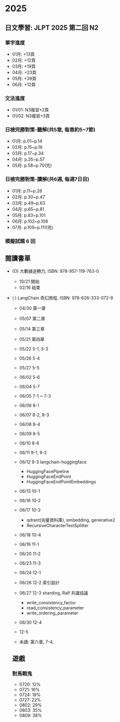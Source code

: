 # 2025

## 日文學習: JLPT 2025 第二回 N2

### 單字進度

- 01月: +13頁
- 02月: +12頁
- 03月: +19頁
- 04月: +23頁
- 05月: +39頁
- 06月: +12頁


### 文法進度

- 01/01: N3複習+2頁
- 01/02: N3複習+3頁

### 日檢完勝對策-聽解(共5章, 每章約5~7節)

- 01月: p.01~p.14
- 02月: p.15~p.16
- 03月: p.17~p.34
- 04月: p.35~p.57
- 05月: p.58~p.70(完)



### 日檢完勝對策-讀解(共6週, 每週7日目)

- 01月: p.11~p.28
- 02月: p.30~p.47
- 03月: p.49~p.63
- 04月: p.65~p.81
- 05月: p.83~p.101
- 06月: p.102~p.108
- 07月: p.109~p.111(完)


### 模擬試題 6 回



## 閱讀書單

- (O) 大數據逆轉力, ISBN: 978-957-119-763-0
  - 10/21 開始
  - 02/16 結束

- ( ) LangChain 奇幻旅程, ISBN: 978-626-333-072-9
  - 04/30 第一章
  - 05/07 第二章
  - 05/14 第三章
  - 05/21 第四章
  - 05/22 5-1, 5-3
  - 05/26 5-4
  - 05/27 5-5
  - 06/02 5-6
  - 06/04 5-7
  - 06/05 7-1 ~ 7-3
  - 06/06 8-1
  - 06/07 8-2, 8-3
  - 06/08 8-4
  - 06/09 8-5
  - 06/10 8-6
  - 06/11 9-1, 9-2
  - 06/12 9-3 langchain-huggingface
    - HuggingFacePipeline
    - HuggingFaceEndPoint
    - HuggingFaceEndPointEmbeddings
  - 06/13 10-1
  - 06/16 10-2
  - 06/17 10-3
    - qdrant(向量資料庫), embedding, generative2
    - RecursiveCharacterTextSplitter
  - 06/18 10-4
  - 06/19 11-1
  - 06/20 11-2
  - 06/23 11-3
  - 06/24 12-1
  - 06/26 12-2 索引設計
  - 06/27 12-3 sharding, Ralf 共識協議
    - write_consistency_factor
    - read_consistency_parameter
    - write_ordering_parameter
  - 06/30 12-4 
  - 12-5 


  - 未讀: 第六章, 7-4, 

  ## 遊戲

  ### 對馬戰鬼

  - 0720: 12%
  - 0721: 16%
  - 0724: 19%
  - 0727: 22%
  - 0802: 29%
  - 0803: 35%
  - 0809: 38%
